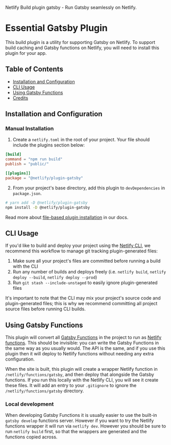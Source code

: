 Netlify Build plugin gatsby - Run Gatsby seamlessly on Netlify.

# Essential Gatsby Plugin

This build plugin is a utility for supporting Gatsby on Netlify. To support
build caching and Gatsby functions on Netlify, you will need to install this
plugin for your app.

## Table of Contents

- [Installation and Configuration](#installation-and-configuration)
- [CLI Usage](#cli-usage)
- [Using Gatsby Functions](#using-gatsby-functions)
- [Credits](#credits)

## Installation and Configuration

<!-- All sites deployed to Netlify with Gatsby will automatically install this plugin
for a seamless experience.

This means that you don't have to do anything — just build and deploy your site
to Netlify as usual and we'll handle the rest.

You're able to
[remove the plugin](https://docs.netlify.com/configure-builds/build-plugins/#remove-a-plugin)
at any time by visiting the **Plugins** tab for your site in the Netlify UI. -->

### Manual Installation

1. Create a `netlify.toml` in the root of your project. Your file should include
   the plugins section below:

```toml
[build]
command = "npm run build"
publish = "public/"

[[plugins]]
package = "@netlify/plugin-gatsby"
```

2. From your project's base directory, add this plugin to `devDependencies` in
   `package.json`.

```bash
# yarn add -D @netlify/plugin-gatsby
npm install -D @netlify/plugin-gatsby
```

Read more about
[file-based plugin installation](https://docs.netlify.com/configure-builds/build-plugins/#file-based-installation)
in our docs.

## CLI Usage

If you'd like to build and deploy your project using the
[Netlify CLI](https://docs.netlify.com/cli/get-started/), we recommend this
workflow to manage git tracking plugin-generated files:

1. Make sure all your project's files are committed before running a build with
   the CLI
2. Run any number of builds and deploys freely (i.e. `netlify build`,
   `netlify deploy --build`, `netlify deploy --prod`)
3. Run `git stash --include-unstaged` to easily ignore plugin-generated files

It's important to note that the CLI may mix your project's source code and
plugin-generated files; this is why we recommend committing all project source
files before running CLI builds.

## Using Gatsby Functions

This plugin will convert all
[Gatsby Functions](https://www.gatsbyjs.com/docs/how-to/functions/) in the
project to run as
[Netlify functions](https://docs.netlify.com/functions/overview/). This should
be invisible: you can write the Gatsby Functions in the same way as you usually
would. The API is the same, and if you use this plugin then it will deploy to
Netlify functions without needing any extra configuration.

When the site is built, this plugin will create a wrapper Netlify function in
`/netlify/functions/gatsby`, and then deploy that alongside the Gatsby
functions. If you run this locally with the Netlify CLI, you will see it create
these files. It will add an entry to your `.gitignore` to ignore the
`/netlify/functions/gatsby` directory.

### Local development

When developing Gatsby Functions it is usually easier to use the built-in
`gatsby develop` functions server. However if you want to try the Netlify
functions wrapper it will run via `netlify dev`. However you should be sure to
run `netlify build` first, so that the wrappers are generated and the functions
copied across.
